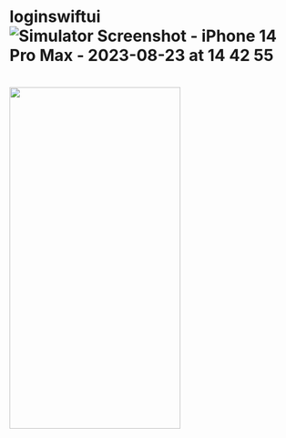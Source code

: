 # loginswiftui![Simulator Screenshot - iPhone 14 Pro Max - 2023-08-23 at 14 42 55](https://github.com/tpcreative070/loginswiftui/assets/37991864/695c645c-e2da-4c78-8495-176dd06b0fe8)

# <a href="url"><img src="[http://url.to/image.png](https://github.com/tpcreative070/loginswiftui/assets/37991864/695c645c-e2da-4c78-8495-176dd06b0fe8)https://github.com/tpcreative070/loginswiftui/assets/37991864/695c645c-e2da-4c78-8495-176dd06b0fe8" align="left" height="600" width="300" ></a>
